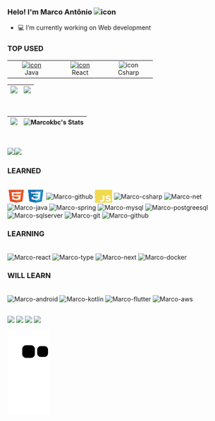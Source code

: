 ### Helo! I'm Marco Antônio <img src="https://techstack-generator.vercel.app/github-icon.svg" alt="icon" width="65" height="65" />

 
 
- 💻 I’m currently working on Web development

### TOP USED
<table align="center">

  <tr>
    <td align="center" width="96">
      <a href="#macropower-tech">
        <img src="https://techstack-generator.vercel.app/java-icon.svg" alt="icon" width="65" height="65" />
      </a>
      <br>Java
    </td>
    <td align="center" width="96">
      <a href="#macropower-tech">
        <img src="https://techstack-generator.vercel.app/react-icon.svg" alt="icon" width="65" height="65" />
      </a>
      <br>React
    <td align="center" width="96">
        <img src="https://techstack-generator.vercel.app/csharp-icon.svg" alt="icon" width="65" height="65" />
      <br>Csharp
   </td>    
</tr>

|![](http://github-profile-summary-cards.vercel.app/api/cards/profile-details?username=Marcokbc&theme=dark)|![](http://github-profile-summary-cards.vercel.app/api/cards/productive-time?username=Marcokbc&theme=dark&utcOffset=-3)|
|---|---|
<br>

|![](https://github-readme-streak-stats.herokuapp.com/?user=Marcokbc&theme=dark&hide_border=false)|![Marcokbc's Stats](https://github-readme-stats.vercel.app/api?username=Marcokbc&theme=dark&show_icons=true&hide_border=true&count_private=true)
|---|---|
<br>

![](http://github-profile-summary-cards.vercel.app/api/cards/repos-per-language?username=Marcokbc&theme=dark)![](http://github-profile-summary-cards.vercel.app/api/cards/most-commit-language?username=Marcokbc&theme=dark)
  
### LEARNED
  
  <div style="display: inline_block"><br>
    
  <img align="center" alt="Marco-HTML" height="30" width="40" src="https://raw.githubusercontent.com/devicons/devicon/master/icons/html5/html5-original.svg">
  <img align="center" alt="Marco-CSS" height="30" width="40" src="https://raw.githubusercontent.com/devicons/devicon/master/icons/css3/css3-original.svg">
  <img align="center" alt="Marco-github" height="30" width="40" src="https://cdn.jsdelivr.net/gh/devicons/devicon/icons/bootstrap/bootstrap-original.svg" />
  <img align="center" alt="Marco-Js" height="30" width="40" src="https://raw.githubusercontent.com/devicons/devicon/master/icons/javascript/javascript-plain.svg">
  <img align="center" alt="Marco-csharp" height="30" width="40" src="https://cdn.jsdelivr.net/gh/devicons/devicon/icons/csharp/csharp-original.svg" />
  <img align="center" alt="Marco-net" height="30" width="40" src="https://cdn.jsdelivr.net/gh/devicons/devicon/icons/dotnetcore/dotnetcore-original.svg" />
  <img align="center" alt="Marco-java" height="30" width="40" src="https://cdn.jsdelivr.net/gh/devicons/devicon/icons/java/java-original.svg" />
  <img align="center" alt="Marco-spring" height="30" width="40" src="https://cdn.jsdelivr.net/gh/devicons/devicon/icons/spring/spring-original-wordmark.svg" />
  <img align="center" alt="Marco-mysql" height="30" width="40" src="https://cdn.jsdelivr.net/gh/devicons/devicon/icons/mysql/mysql-original.svg" />
  <img align="center" alt="Marco-postgreesql" height="30" width="40" src="https://cdn.jsdelivr.net/gh/devicons/devicon/icons/postgresql/postgresql-plain-wordmark.svg"/>
  <img align="center" alt="Marco-sqlserver" height="30" width="40" src="https://cdn.jsdelivr.net/gh/devicons/devicon/icons/microsoftsqlserver/microsoftsqlserver-plain-wordmark.svg"  />
  <img align="center" alt="Marco-git" height="30" width="40" src="https://cdn.jsdelivr.net/gh/devicons/devicon/icons/git/git-original.svg" />
  <img align="center" alt="Marco-github" height="30" width="40" src="https://cdn.jsdelivr.net/gh/devicons/devicon/icons/github/github-original.svg" />
    
    
                                                                                                                                                 
</div>
  
### LEARNING
  
  <div style="display: inline_block"><br>
  <img align="center" alt="Marco-react" height="30" width="40" src="https://cdn.jsdelivr.net/gh/devicons/devicon/icons/react/react-original.svg" />
  <img align="center" alt="Marco-type" height="30" width="40" src="https://cdn.jsdelivr.net/gh/devicons/devicon/icons/typescript/typescript-original.svg"  />
  <img align="center" alt="Marco-next" height="30" width="40" src="https://cdn.jsdelivr.net/gh/devicons/devicon/icons/nextjs/nextjs-original.svg"  />  
  <img align="center" alt="Marco-docker" height="30" width="40" src="https://cdn.jsdelivr.net/gh/devicons/devicon/icons/docker/docker-original.svg"  />
    
</div>
  
  ### WILL LEARN
  
  <div style="display: inline_block"><br>
  <img align="center" alt="Marco-android" height="30" width="40" src="https://cdn.jsdelivr.net/gh/devicons/devicon/icons/android/android-original.svg" />
  <img align="center" alt="Marco-kotlin" height="30" width="40" src="https://cdn.jsdelivr.net/gh/devicons/devicon/icons/kotlin/kotlin-original.svg" />
  <img align="center" alt="Marco-flutter" height="30" width="40" src="https://cdn.jsdelivr.net/gh/devicons/devicon/icons/flutter/flutter-original.svg"  />
  <img align="center" alt="Marco-aws" height="30" width="40" src="https://cdn.jsdelivr.net/gh/devicons/devicon/icons/amazonwebservices/amazonwebservices-original.svg" />  
    
</div>
  
  ##
  
  <div> 
  <a href="https://www.instagram.com/marcoantonio.dev/" target="_blank"><img src="https://img.shields.io/badge/-Instagram-%23E4405F?style=for-the-badge&logo=instagram&logoColor=white" target="_blank"></a>
  <a href = "mailto:marcoantonio.desenvolvedor@gmail.com"><img src="https://img.shields.io/badge/-Gmail-%23333?style=for-the-badge&logo=gmail&logoColor=white" target="_blank"></a>
  <a href="https://www.linkedin.com/in/marco-antonio-meira-dev/" target="_blank"><img src="https://img.shields.io/badge/LinkedIn-0077B5?style=for-the-badge&logo=linkedin&logoColor=white" target="_blank"></a>
    <a href="https://twitter.com/bymarcodev" target="_blank"><img src="https://img.shields.io/badge/Twitter-1DA1F2?style=for-the-badge&logo=twitter&logoColor=white" target="_blank"></a>
    
  ![Snake animation](https://github.com/Marcokbc/Marcokbc/blob/output/github-contribution-grid-snake.svg)
 
</div>

